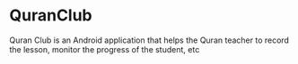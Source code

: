# QuranClub
Quran Club is an Android application that helps the Quran teacher to record the lesson, monitor the progress of the student, etc
